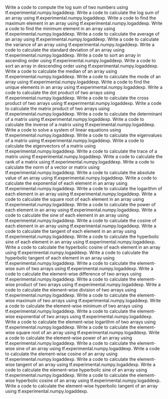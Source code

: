 Write a code to compute the log sum of two numbers using tf.experimental.numpy.logaddexp.
Write a code to calculate the log sum of an array using tf.experimental.numpy.logaddexp.
Write a code to find the maximum element in an array using tf.experimental.numpy.logaddexp.
Write a code to find the minimum element in an array using tf.experimental.numpy.logaddexp.
Write a code to calculate the average of an array using tf.experimental.numpy.logaddexp.
Write a code to calculate the variance of an array using tf.experimental.numpy.logaddexp.
Write a code to calculate the standard deviation of an array using tf.experimental.numpy.logaddexp.
Write a code to sort an array in ascending order using tf.experimental.numpy.logaddexp.
Write a code to sort an array in descending order using tf.experimental.numpy.logaddexp.
Write a code to calculate the median of an array using tf.experimental.numpy.logaddexp.
Write a code to calculate the mode of an array using tf.experimental.numpy.logaddexp.
Write a code to find the unique elements in an array using tf.experimental.numpy.logaddexp.
Write a code to calculate the dot product of two arrays using tf.experimental.numpy.logaddexp.
Write a code to calculate the cross product of two arrays using tf.experimental.numpy.logaddexp.
Write a code to calculate the matrix product of two arrays using tf.experimental.numpy.logaddexp.
Write a code to calculate the determinant of a matrix using tf.experimental.numpy.logaddexp.
Write a code to calculate the inverse of a matrix using tf.experimental.numpy.logaddexp.
Write a code to solve a system of linear equations using tf.experimental.numpy.logaddexp.
Write a code to calculate the eigenvalues of a matrix using tf.experimental.numpy.logaddexp.
Write a code to calculate the eigenvectors of a matrix using tf.experimental.numpy.logaddexp.
Write a code to calculate the trace of a matrix using tf.experimental.numpy.logaddexp.
Write a code to calculate the rank of a matrix using tf.experimental.numpy.logaddexp.
Write a code to calculate the norm of a vector or matrix using tf.experimental.numpy.logaddexp.
Write a code to calculate the absolute value of an array using tf.experimental.numpy.logaddexp.
Write a code to calculate the exponential of each element in an array using tf.experimental.numpy.logaddexp.
Write a code to calculate the logarithm of each element in an array using tf.experimental.numpy.logaddexp.
Write a code to calculate the square root of each element in an array using tf.experimental.numpy.logaddexp.
Write a code to calculate the power of each element in an array using tf.experimental.numpy.logaddexp.
Write a code to calculate the sine of each element in an array using tf.experimental.numpy.logaddexp.
Write a code to calculate the cosine of each element in an array using tf.experimental.numpy.logaddexp.
Write a code to calculate the tangent of each element in an array using tf.experimental.numpy.logaddexp.
Write a code to calculate the hyperbolic sine of each element in an array using tf.experimental.numpy.logaddexp.
Write a code to calculate the hyperbolic cosine of each element in an array using tf.experimental.numpy.logaddexp.
Write a code to calculate the hyperbolic tangent of each element in an array using tf.experimental.numpy.logaddexp.
Write a code to calculate the element-wise sum of two arrays using tf.experimental.numpy.logaddexp.
Write a code to calculate the element-wise difference of two arrays using tf.experimental.numpy.logaddexp.
Write a code to calculate the element-wise product of two arrays using tf.experimental.numpy.logaddexp.
Write a code to calculate the element-wise division of two arrays using tf.experimental.numpy.logaddexp.
Write a code to calculate the element-wise maximum of two arrays using tf.experimental.numpy.logaddexp.
Write a code to calculate the element-wise minimum of two arrays using tf.experimental.numpy.logaddexp.
Write a code to calculate the element-wise exponential of two arrays using tf.experimental.numpy.logaddexp.
Write a code to calculate the element-wise logarithm of two arrays using tf.experimental.numpy.logaddexp.
Write a code to calculate the element-wise square root of an array using tf.experimental.numpy.logaddexp.
Write a code to calculate the element-wise power of an array using tf.experimental.numpy.logaddexp.
Write a code to calculate the element-wise sine of an array using tf.experimental.numpy.logaddexp.
Write a code to calculate the element-wise cosine of an array using tf.experimental.numpy.logaddexp.
Write a code to calculate the element-wise tangent of an array using tf.experimental.numpy.logaddexp.
Write a code to calculate the element-wise hyperbolic sine of an array using tf.experimental.numpy.logaddexp.
Write a code to calculate the element-wise hyperbolic cosine of an array using tf.experimental.numpy.logaddexp.
Write a code to calculate the element-wise hyperbolic tangent of an array using tf.experimental.numpy.logaddexp.